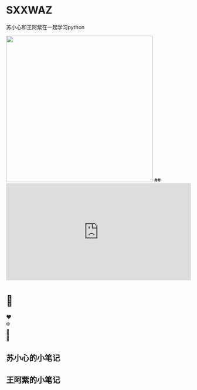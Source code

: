
# SXXWAZ
苏小心和王阿紫在一起学习python

 <img src="https://github.com/YanziWang-dot/SXXWAZ/assets/101793579/a3f29363-51f1-469f-8059-32662afa5da9" width="400">
##
<iframe height="265" style="width: 100%;" scrolling="no" title="Snowfall Animation" src="https://codepen.io/wangyanzi/embed/qBvBXGy?height=265&theme-id=dark&default-tab=result" frameborder="no" loading="lazy" allowtransparency="true" allowfullscreen="true"></iframe>



#     🎄
</head>
<body>
<div class="tree">
  <div class="ornament">❤️</div>
  <div class="ornament">❄️</div>
  <div class="ornament">🌟</div>
  <div class="ornament">🎁</div>
</div>
</body>
</html>



## 苏小心的小笔记
## 王阿紫的小笔记
